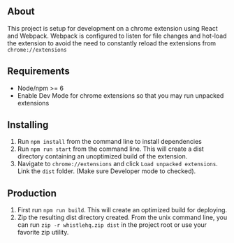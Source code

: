 ## About
This project is setup for development on a chrome extension using React and Webpack. Webpack is configured to listen for file changes and hot-load the extension to avoid the need to constantly reload the extensions from `chrome://extensions`

## Requirements
- Node/npm >= 6
- Enable Dev Mode for chrome extensions so that you may run unpacked extensions


## Installing
1. Run `npm install` from the command line to install dependencies
2. Run `npm run start` from the command line. This will create a dist directory containing an unoptimized build of the extension.
3. Navigate to `chrome://extensions` and click `Load unpacked extensions`. Link the `dist` folder. (Make sure Developer mode to checked).

## Production
1. First run `npm run build`. This will create an optimized build for deploying.
2. Zip the resulting dist directory created. From the unix command line, you can run `zip -r whistlehq.zip dist` in the project root or use your favorite zip utility.
